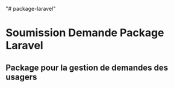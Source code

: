 "# package-laravel" 
# Soumission Demande Package Laravel 

## Package pour la gestion de demandes des usagers

